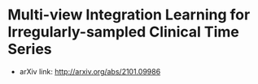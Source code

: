 # Multi-view Integration Learning for Irregularly-sampled Clinical Time Series

* arXiv link: http://arxiv.org/abs/2101.09986
